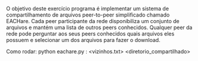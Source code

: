 O objetivo deste exercício programa é implementar um sistema de compartilhamento de
arquivos peer-to-peer simplificado chamado EACHare. Cada peer participante da rede
disponibiliza um conjunto de arquivos e mantém uma lista de outros peers conhecidos.
Qualquer peer da rede pode perguntar aos seus peers conhecidos quais arquivos eles possuem
e selecionar um dos arquivos para fazer o download.

Como rodar: python eachare.py <endereco>:<porta> <vizinhos.txt> <diretorio_compartilhado>
